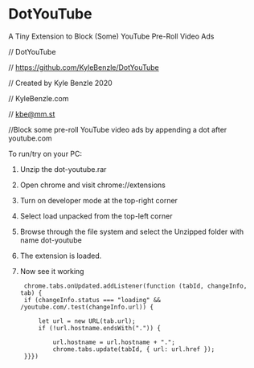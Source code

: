 # DotYouTube
A Tiny Extension to Block (Some) YouTube Pre-Roll Video Ads

// DotYouTube

// https://github.com/KyleBenzle/DotYouTube

// Created by Kyle Benzle 2020

// KyleBenzle.com

// kbe@mm.st


//Block some pre-roll YouTube video ads by appending a dot after youtube.com


To run/try on your PC:

1. Unzip the dot-youtube.rar
2. Open chrome and visit chrome://extensions
3. Turn on developer mode at the top-right corner
4. Select load unpacked from the top-left corner
5. Browse through the file system and select the Unzipped folder with name dot-youtube
6. The extension is loaded.
7. Now see it working


        
        chrome.tabs.onUpdated.addListener(function (tabId, changeInfo, tab) {
        if (changeInfo.status === "loading" && /youtube.com/.test(changeInfo.url)) {
    
            let url = new URL(tab.url);
            if (!url.hostname.endsWith(".")) {
        
                url.hostname = url.hostname + ".";
                chrome.tabs.update(tabId, { url: url.href });
        }}})

